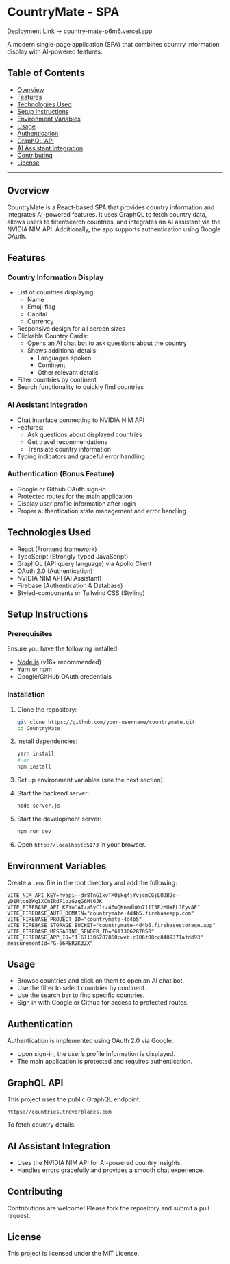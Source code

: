 # CountryMate - SPA
Deployment Link -> country-mate-p6m6.vercel.app

A modern single-page application (SPA) that combines country information display with AI-powered features.

## Table of Contents

- [Overview](#overview)
- [Features](#features)
- [Technologies Used](#technologies-used)
- [Setup Instructions](#setup-instructions)
- [Environment Variables](#environment-variables)
- [Usage](#usage)
- [Authentication](#authentication)
- [GraphQL API](#graphql-api)
- [AI Assistant Integration](#ai-assistant-integration)
- [Contributing](#contributing)
- [License](#license)

---

## Overview

CountryMate is a React-based SPA that provides country information and integrates AI-powered features. It uses GraphQL to fetch country data, allows users to filter/search countries, and integrates an AI assistant via the NVIDIA NIM API. Additionally, the app supports authentication using Google OAuth.

## Features

### Country Information Display
- List of countries displaying:
  - Name
  - Emoji flag
  - Capital
  - Currency
- Responsive design for all screen sizes
- Clickable Country Cards:
  - Opens an AI chat bot to ask questions about the country
  - Shows additional details:
    - Languages spoken
    - Continent
    - Other relevant details
- Filter countries by continent
- Search functionality to quickly find countries

### AI Assistant Integration
- Chat interface connecting to NVIDIA NIM API
- Features:
  - Ask questions about displayed countries
  - Get travel recommendations
  - Translate country information
- Typing indicators and graceful error handling

### Authentication (Bonus Feature)
- Google or Github OAuth sign-in
- Protected routes for the main application
- Display user profile information after login
- Proper authentication state management and error handling

## Technologies Used

- React (Frontend framework)
- TypeScript (Strongly-typed JavaScript)
- GraphQL (API query language) via Apollo Client
- OAuth 2.0 (Authentication)
- NVIDIA NIM API (AI Assistant)
- Firebase (Authentication & Database)
- Styled-components or Tailwind CSS (Styling)

## Setup Instructions

### Prerequisites

Ensure you have the following installed:
- [Node.js](https://nodejs.org/) (v16+ recommended)
- [Yarn](https://yarnpkg.com/) or npm
- Google/GitHub OAuth credentials

### Installation

1. Clone the repository:
   ```bash
   git clone https://github.com/your-username/countrymate.git
   cd CountryMate
   ```

2. Install dependencies:
   ```bash
   yarn install
   # or
   npm install
   ```

3. Set up environment variables (see the next section).

4. Start the backend server:
   ```bash
   node server.js
   ```

5. Start the development server:
   ```bash
   npm run dev
   ```

6. Open `http://localhost:5173` in your browser.

## Environment Variables

Create a `.env` file in the root directory and add the following:

```env
VITE_NIM_API_KEY=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
VITE_FIREBASE_API_KEY="AIzaSyC1rz46wQKnmdbWn711I5EzMUxFLJFyvAE"
VITE_FIREBASE_AUTH_DOMAIN="countrymate-4d4b5.firebaseapp.com"
VITE_FIREBASE_PROJECT_ID="countrymate-4d4b5"
VITE_FIREBASE_STORAGE_BUCKET="countrymate-4d4b5.firebasestorage.app"
VITE_FIREBASE_MESSAGING_SENDER_ID="611306287850"
VITE_FIREBASE_APP_ID="1:611306287850:web:c106f08cc8409371afdd93"
measurementId="G-66RBRZK3ZX"
```

## Usage

- Browse countries and click on them to open an AI chat bot.
- Use the filter to select countries by continent.
- Use the search bar to find specific countries.
- Sign in with Google or Github for access to protected routes.

## Authentication

Authentication is implemented using OAuth 2.0 via Google.
- Upon sign-in, the user’s profile information is displayed.
- The main application is protected and requires authentication.

## GraphQL API

This project uses the public GraphQL endpoint:
```
https://countries.trevorblades.com
```
To fetch country details.

## AI Assistant Integration

- Uses the NVIDIA NIM API for AI-powered country insights.
- Handles errors gracefully and provides a smooth chat experience.

## Contributing

Contributions are welcome! Please fork the repository and submit a pull request.

## License

This project is licensed under the MIT License.

